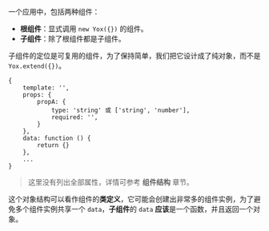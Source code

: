 一个应用中，包括两种组件：

* **根组件**：显式调用 `new Yox({})` 的组件。
* **子组件**：除了根组件都是子组件。

子组件的定位是可复用的组件，为了保持简单，我们把它设计成了纯对象，而不是 `Yox.extend({})`。

```javascrit
{
    template: '',
    props: {
        propA: {
            type: 'string' 或 ['string', 'number'],
            required: '',
        }
    },
    data: function () {
        return {}
    },
    ...
}
```

> 这里没有列出全部属性，详情可参考 **组件结构** 章节。

这个对象结构可以看作组件的**类定义**，它可能会创建出非常多的组件实例，为了避免多个组件实例共享一个 `data`，**子组件**的 `data` **应该**是一个函数，并且返回一个对象。

